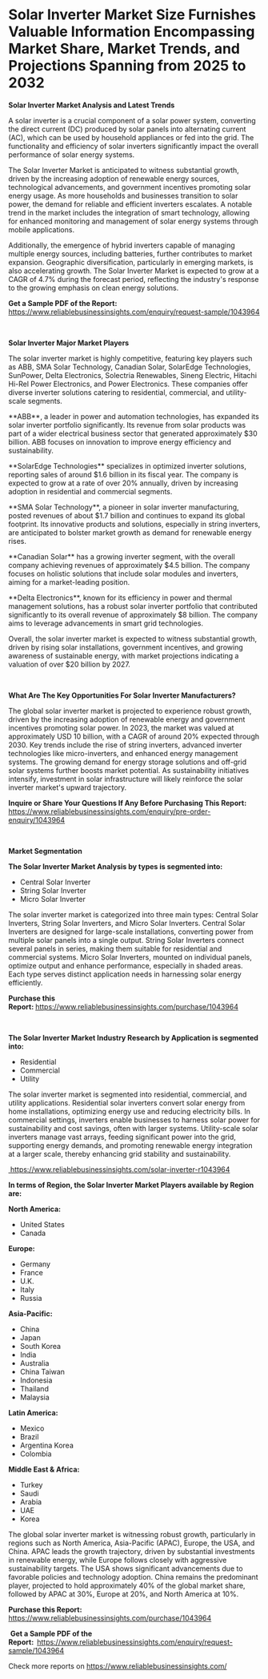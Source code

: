 <p><h1>Solar Inverter Market Size Furnishes Valuable Information Encompassing Market Share, Market Trends, and Projections Spanning from 2025 to 2032</h1></p><p><strong>Solar Inverter Market Analysis and Latest Trends</strong></p>
<p><p>A solar inverter is a crucial component of a solar power system, converting the direct current (DC) produced by solar panels into alternating current (AC), which can be used by household appliances or fed into the grid. The functionality and efficiency of solar inverters significantly impact the overall performance of solar energy systems.</p><p>The Solar Inverter Market is anticipated to witness substantial growth, driven by the increasing adoption of renewable energy sources, technological advancements, and government incentives promoting solar energy usage. As more households and businesses transition to solar power, the demand for reliable and efficient inverters escalates. A notable trend in the market includes the integration of smart technology, allowing for enhanced monitoring and management of solar energy systems through mobile applications. </p><p>Additionally, the emergence of hybrid inverters capable of managing multiple energy sources, including batteries, further contributes to market expansion. Geographic diversification, particularly in emerging markets, is also accelerating growth. The Solar Inverter Market is expected to grow at a CAGR of 4.7% during the forecast period, reflecting the industry's response to the growing emphasis on clean energy solutions.</p></p>
<p><strong>Get a Sample PDF of the Report:&nbsp;</strong> <a href="https://www.reliablebusinessinsights.com/enquiry/request-sample/1043964?utm_campaign=2127&utm_medium=2&utm_source=Github&utm_content=ia&utm_term=10022025&utm_id=solar-inverter">https://www.reliablebusinessinsights.com/enquiry/request-sample/1043964</a></p>
<p>&nbsp;</p>
<p><strong>Solar Inverter Major Market Players</strong></p>
<p><p>The solar inverter market is highly competitive, featuring key players such as ABB, SMA Solar Technology, Canadian Solar, SolarEdge Technologies, SunPower, Delta Electronics, Solectria Renewables, Sineng Electric, Hitachi Hi-Rel Power Electronics, and Power Electronics. These companies offer diverse inverter solutions catering to residential, commercial, and utility-scale segments.</p><p>**ABB**, a leader in power and automation technologies, has expanded its solar inverter portfolio significantly. Its revenue from solar products was part of a wider electrical business sector that generated approximately $30 billion. ABB focuses on innovation to improve energy efficiency and sustainability.</p><p>**SolarEdge Technologies** specializes in optimized inverter solutions, reporting sales of around $1.6 billion in its fiscal year. The company is expected to grow at a rate of over 20% annually, driven by increasing adoption in residential and commercial segments.</p><p>**SMA Solar Technology**, a pioneer in solar inverter manufacturing, posted revenues of about $1.7 billion and continues to expand its global footprint. Its innovative products and solutions, especially in string inverters, are anticipated to bolster market growth as demand for renewable energy rises.</p><p>**Canadian Solar** has a growing inverter segment, with the overall company achieving revenues of approximately $4.5 billion. The company focuses on holistic solutions that include solar modules and inverters, aiming for a market-leading position.</p><p>**Delta Electronics**, known for its efficiency in power and thermal management solutions, has a robust solar inverter portfolio that contributed significantly to its overall revenue of approximately $8 billion. The company aims to leverage advancements in smart grid technologies.</p><p>Overall, the solar inverter market is expected to witness substantial growth, driven by rising solar installations, government incentives, and growing awareness of sustainable energy, with market projections indicating a valuation of over $20 billion by 2027.</p></p>
<p>&nbsp;</p>
<p><strong>What Are The Key Opportunities For Solar Inverter Manufacturers?</strong></p>
<p><p>The global solar inverter market is projected to experience robust growth, driven by the increasing adoption of renewable energy and government incentives promoting solar power. In 2023, the market was valued at approximately USD 10 billion, with a CAGR of around 20% expected through 2030. Key trends include the rise of string inverters, advanced inverter technologies like micro-inverters, and enhanced energy management systems. The growing demand for energy storage solutions and off-grid solar systems further boosts market potential. As sustainability initiatives intensify, investment in solar infrastructure will likely reinforce the solar inverter market's upward trajectory.</p></p>
<p><strong>Inquire or Share Your Questions If Any Before Purchasing This Report:</strong> <a href="https://www.reliablebusinessinsights.com/enquiry/pre-order-enquiry/1043964?utm_campaign=2127&utm_medium=2&utm_source=Github&utm_content=ia&utm_term=10022025&utm_id=solar-inverter">https://www.reliablebusinessinsights.com/enquiry/pre-order-enquiry/1043964</a></p>
<p>&nbsp;</p>
<p><strong>Market Segmentation</strong></p>
<p><strong>The Solar Inverter Market Analysis by types is segmented into:</strong></p>
<p><ul><li>Central Solar Inverter</li><li>String Solar Inverter</li><li>Micro Solar Inverter</li></ul></p>
<p><p>The solar inverter market is categorized into three main types: Central Solar Inverters, String Solar Inverters, and Micro Solar Inverters. Central Solar Inverters are designed for large-scale installations, converting power from multiple solar panels into a single output. String Solar Inverters connect several panels in series, making them suitable for residential and commercial systems. Micro Solar Inverters, mounted on individual panels, optimize output and enhance performance, especially in shaded areas. Each type serves distinct application needs in harnessing solar energy efficiently.</p></p>
<p><strong>Purchase this Report:&nbsp;</strong><a href="https://www.reliablebusinessinsights.com/purchase/1043964?utm_campaign=2127&utm_medium=2&utm_source=Github&utm_content=ia&utm_term=10022025&utm_id=solar-inverter">https://www.reliablebusinessinsights.com/purchase/1043964</a></p>
<p>&nbsp;</p>
<p><strong>The Solar Inverter Market Industry Research by Application is segmented into:</strong></p>
<p><ul><li>Residential</li><li>Commercial</li><li>Utility</li></ul></p>
<p><p>The solar inverter market is segmented into residential, commercial, and utility applications. Residential solar inverters convert solar energy from home installations, optimizing energy use and reducing electricity bills. In commercial settings, inverters enable businesses to harness solar power for sustainability and cost savings, often with larger systems. Utility-scale solar inverters manage vast arrays, feeding significant power into the grid, supporting energy demands, and promoting renewable energy integration at a larger scale, thereby enhancing grid stability and sustainability.</p></p>
<p><a href="https://www.reliablebusinessinsights.com/solar-inverter-r1043964?utm_campaign=2127&utm_medium=2&utm_source=Github&utm_content=ia&utm_term=10022025&utm_id=solar-inverter">&nbsp;https://www.reliablebusinessinsights.com/solar-inverter-r1043964</a></p>
<p><strong>In terms of Region, the Solar Inverter Market Players available by Region are:</strong></p>
<p>
    <p> <strong> North America: </strong>
        <ul>
            <li>United States</li>
            <li>Canada</li>
        </ul>
        </p> 
    <p> <strong> Europe: </strong>
        <ul>
            <li>Germany</li>
            <li>France</li>
            <li>U.K.</li>
            <li>Italy</li>
            <li>Russia</li>
        </ul>
        </p> 
    <p> <strong> Asia-Pacific: </strong>
        <ul>
            <li>China</li>
            <li>Japan</li>
            <li>South Korea</li>
            <li>India</li>
            <li>Australia</li>
            <li>China Taiwan</li>
            <li>Indonesia</li>
            <li>Thailand</li>
            <li>Malaysia</li>
        </ul>
        </p> 
    <p> <strong> Latin America: </strong>
        <ul>
            <li>Mexico</li>
            <li>Brazil</li>
            <li>Argentina Korea</li>
            <li>Colombia</li>
        </ul>
        </p> 
    <p> <strong> Middle East & Africa: </strong>
        <ul>
            <li>Turkey</li>
            <li>Saudi</li>
            <li>Arabia</li>
            <li>UAE</li>
            <li>Korea</li>
        </ul>
    </p>
    </p>
<p><p>The global solar inverter market is witnessing robust growth, particularly in regions such as North America, Asia-Pacific (APAC), Europe, the USA, and China. APAC leads the growth trajectory, driven by substantial investments in renewable energy, while Europe follows closely with aggressive sustainability targets. The USA shows significant advancements due to favorable policies and technology adoption. China remains the predominant player, projected to hold approximately 40% of the global market share, followed by APAC at 30%, Europe at 20%, and North America at 10%.</p></p>
<p><strong>Purchase this Report: </strong><a href="https://www.reliablebusinessinsights.com/purchase/1043964?utm_campaign=2127&utm_medium=2&utm_source=Github&utm_content=ia&utm_term=10022025&utm_id=solar-inverter">https://www.reliablebusinessinsights.com/purchase/1043964</a></p>
<p>&nbsp;<strong>Get a Sample PDF of the Report:&nbsp;&nbsp;</strong><a href="https://www.reliablebusinessinsights.com/enquiry/request-sample/1043964?utm_campaign=2127&utm_medium=2&utm_source=Github&utm_content=ia&utm_term=10022025&utm_id=solar-inverter">https://www.reliablebusinessinsights.com/enquiry/request-sample/1043964</a></p>
<p><strong></strong></p>
<p>Check more reports on <a href="https://www.reliablebusinessinsights.com/?utm_campaign=2127&utm_medium=2&utm_source=Github&utm_content=ia&utm_term=10022025&utm_id=solar-inverter">https://www.reliablebusinessinsights.com/</a></p>